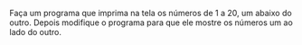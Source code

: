 Faça um programa que imprima na tela os números de 1 a 20, um abaixo do outro. Depois modifique o programa para que ele mostre os números um ao lado do outro.